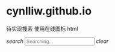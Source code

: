 # cynlliw.github.io

待实现搜索
使用在线图标
html
<div class="search">
    <i class="material-icons search-icon search-start">search</i>
    <input type="text" class="search-input" placeholder="Searching..." />
    <i class="material-icons search-icon search-clear">clear</i>
 <div class="search-results"></div>
</div>
